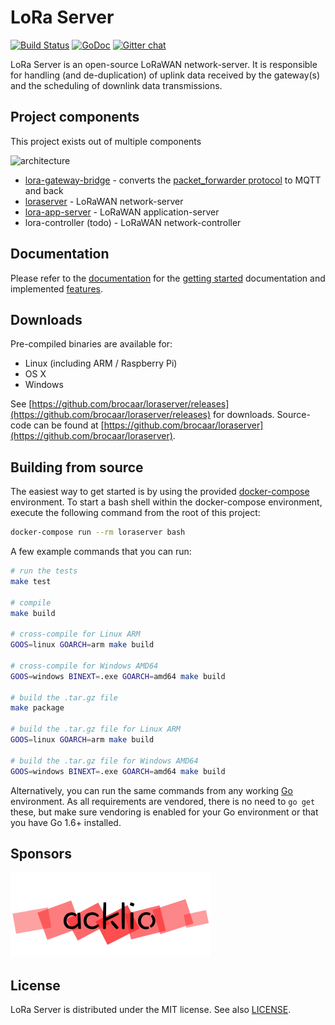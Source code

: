 # LoRa Server

[![Build Status](https://travis-ci.org/brocaar/loraserver.svg?branch=master)](https://travis-ci.org/brocaar/loraserver)
[![GoDoc](https://godoc.org/github.com/brocaar/loraserver?status.svg)](https://godoc.org/github.com/brocaar/loraserver)
[![Gitter chat](https://badges.gitter.im/Join%20Chat.svg)](https://gitter.im/loraserver/loraserver)

LoRa Server is an open-source LoRaWAN network-server. It is responsible for
handling (and de-duplication) of uplink data received by the gateway(s)
and the scheduling of downlink data transmissions.

## Project components

This project exists out of multiple components

![architecture](https://www.gliffy.com/go/publish/image/11010339/L.png)

* [lora-gateway-bridge](https://docs.loraserver.io/brocaar/lora-gateway-bridge) - converts
  the [packet_forwarder protocol](https://github.com/Lora-net/packet_forwarder/blob/master/PROTOCOL.TXT)
  to MQTT and back
* [loraserver](https://docs.loraserver.io/loraserver/) - LoRaWAN network-server
* [lora-app-server](https://docs.loraserver.io/lora-app-server/) - LoRaWAN
  application-server
* lora-controller (todo) - LoRaWAN network-controller

## Documentation

Please refer to the [documentation](https://docs.loraserver.io/loraserver/) for the
[getting started](https://docs.loraserver.io/loraserver/getting-started/)
documentation and implemented [features](https://docs.loraserver.io/loraserver/features/).

## Downloads

Pre-compiled binaries are available for:

* Linux (including ARM / Raspberry Pi)
* OS X
* Windows

See [https://github.com/brocaar/loraserver/releases](https://github.com/brocaar/loraserver/releases)
for downloads. Source-code can be found at
[https://github.com/brocaar/loraserver](https://github.com/brocaar/loraserver).

## Building from source

The easiest way to get started is by using the provided 
[docker-compose](https://docs.docker.com/compose/) environment. To start a bash
shell within the docker-compose environment, execute the following command from
the root of this project:

```bash
docker-compose run --rm loraserver bash
```

A few example commands that you can run:

```bash
# run the tests
make test

# compile
make build

# cross-compile for Linux ARM
GOOS=linux GOARCH=arm make build

# cross-compile for Windows AMD64
GOOS=windows BINEXT=.exe GOARCH=amd64 make build

# build the .tar.gz file
make package

# build the .tar.gz file for Linux ARM
GOOS=linux GOARCH=arm make build

# build the .tar.gz file for Windows AMD64
GOOS=windows BINEXT=.exe GOARCH=amd64 make build
```

Alternatively, you can run the same commands from any working
[Go](https://golang.org/) environment. As all requirements are vendored,
there is no need to `go get` these, but make sure vendoring is enabled for
your Go environment or that you have Go 1.6+ installed.

## Sponsors

[![acklio](docs/img/sponsors/acklio.png)](http://www.ackl.io/)

## License

LoRa Server is distributed under the MIT license. See also
[LICENSE](https://github.com/brocaar/loraserver/blob/master/LICENSE).
